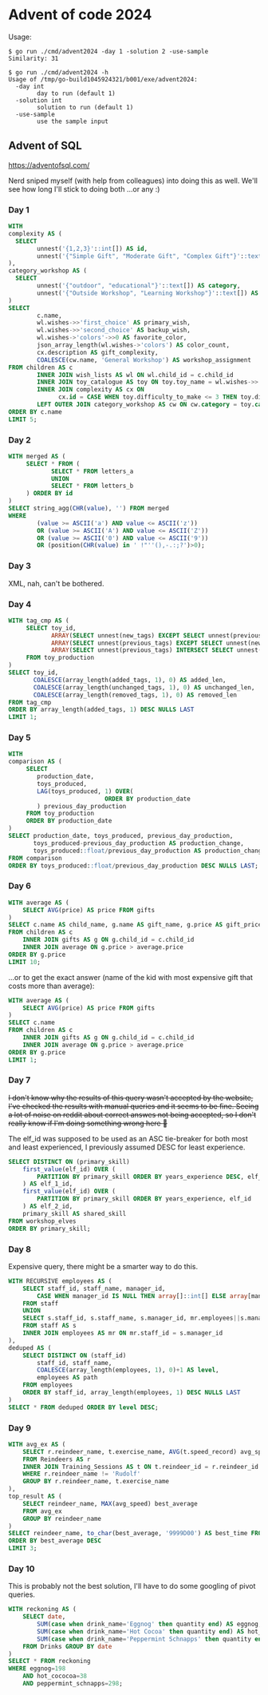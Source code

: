 # Advent of code 2024

Usage:

``` shellsession
$ go run ./cmd/advent2024 -day 1 -solution 2 -use-sample
Similarity: 31

$ go run ./cmd/advent2024 -h
Usage of /tmp/go-build1045924321/b001/exe/advent2024:
  -day int
    	day to run (default 1)
  -solution int
    	solution to run (default 1)
  -use-sample
    	use the sample input
```

## Advent of SQL

https://adventofsql.com/

Nerd sniped myself (with help from colleagues) into doing this as well. We'll see how long I'll stick to doing both ...or any :)

### Day 1

``` sql
WITH
complexity AS (
  SELECT
        unnest('{1,2,3}'::int[]) AS id,
        unnest('{"Simple Gift", "Moderate Gift", "Complex Gift"}'::text[]) AS description
),
category_workshop AS (
  SELECT
        unnest('{"outdoor", "educational"}'::text[]) AS category,
        unnest('{"Outside Workshop", "Learning Workshop"}'::text[]) AS name
)
SELECT
        c.name,
        wl.wishes->>'first_choice' AS primary_wish,
        wl.wishes->>'second_choice' AS backup_wish,
        wl.wishes->'colors'->>0 AS favorite_color,
        json_array_length(wl.wishes->'colors') AS color_count,
        cx.description AS gift_complexity,
        COALESCE(cw.name, 'General Workshop') AS workshop_assignment
FROM children AS c
        INNER JOIN wish_lists AS wl ON wl.child_id = c.child_id
        INNER JOIN toy_catalogue AS toy ON toy.toy_name = wl.wishes->>'first_choice'
        INNER JOIN complexity AS cx ON
              cx.id = CASE WHEN toy.difficulty_to_make <= 3 THEN toy.difficulty_to_make ELSE 3 END
        LEFT OUTER JOIN category_workshop AS cw ON cw.category = toy.category
ORDER BY c.name
LIMIT 5;
```

### Day 2

``` sql
WITH merged AS (
     SELECT * FROM (
            SELECT * FROM letters_a
            UNION
            SELECT * FROM letters_b
     ) ORDER BY id
)
SELECT string_agg(CHR(value), '') FROM merged
WHERE
        (value >= ASCII('a') AND value <= ASCII('z'))
        OR (value >= ASCII('A') AND value <= ASCII('Z'))
        OR (value >= ASCII('0') AND value <= ASCII('9'))
        OR (position(CHR(value) in ' !"''(),-.:;?')>0);
```

### Day 3

XML, nah, can't be bothered.

### Day 4

``` sql
WITH tag_cmp AS (
     SELECT toy_id,
            ARRAY(SELECT unnest(new_tags) EXCEPT SELECT unnest(previous_tags)) AS added_tags,
            ARRAY(SELECT unnest(previous_tags) EXCEPT SELECT unnest(new_tags)) AS removed_tags,
            ARRAY(SELECT unnest(previous_tags) INTERSECT SELECT unnest(new_tags)) AS unchanged_tags
     FROM toy_production
)
SELECT toy_id,
       COALESCE(array_length(added_tags, 1), 0) AS added_len,
       COALESCE(array_length(unchanged_tags, 1), 0) AS unchanged_len,
       COALESCE(array_length(removed_tags, 1), 0) AS removed_len
FROM tag_cmp
ORDER BY array_length(added_tags, 1) DESC NULLS LAST
LIMIT 1;
```

### Day 5

``` sql
WITH
comparison AS (
     SELECT
        production_date,
        toys_produced,
        LAG(toys_produced, 1) OVER(
                           ORDER BY production_date
        ) previous_day_production
     FROM toy_production
     ORDER BY production_date
)
SELECT production_date, toys_produced, previous_day_production,
       toys_produced-previous_day_production AS production_change,
       toys_produced::float/previous_day_production AS production_change_percentage
FROM comparison
ORDER BY toys_produced::float/previous_day_production DESC NULLS LAST;
```

### Day 6

``` sql
WITH average AS (
    SELECT AVG(price) AS price FROM gifts
)
SELECT c.name AS child_name, g.name AS gift_name, g.price AS gift_price
FROM children AS c
    INNER JOIN gifts AS g ON g.child_id = c.child_id
    INNER JOIN average ON g.price > average.price
ORDER BY g.price
LIMIT 10;
```

...or to get the exact answer (name of the kid with most expensive gift that costs more than average):

``` sql
WITH average AS (
    SELECT AVG(price) AS price FROM gifts
)
SELECT c.name
FROM children AS c
    INNER JOIN gifts AS g ON g.child_id = c.child_id
    INNER JOIN average ON g.price > average.price
ORDER BY g.price
LIMIT 1;
```

### Day 7

~~I don't know why the results of this query wasn't accepted by the website, I've checked the results with manual queries and it seems to be fine. Seeing a lot of noise on reddit about correct answes not being accepted, so I don't really know if I'm doing something wrong here :shrug:~~

The elf_id was supposed to be used as an ASC tie-breaker for both most and least experienced, I previously assumed DESC for least experience.

``` sql
SELECT DISTINCT ON (primary_skill)
    first_value(elf_id) OVER (
        PARTITION BY primary_skill ORDER BY years_experience DESC, elf_id
    ) AS elf_1_id,
    first_value(elf_id) OVER (
        PARTITION BY primary_skill ORDER BY years_experience, elf_id
    ) AS elf_2_id,
    primary_skill AS shared_skill
FROM workshop_elves
ORDER BY primary_skill;
```

### Day 8

Expensive query, there might be a smarter way to do this.

``` sql
WITH RECURSIVE employees AS (
    SELECT staff_id, staff_name, manager_id,
        CASE WHEN manager_id IS NULL THEN array[]::int[] ELSE array[manager_id] END AS employees
    FROM staff
    UNION
    SELECT s.staff_id, s.staff_name, s.manager_id, mr.employees||s.manager_id
    FROM staff AS s
    INNER JOIN employees AS mr ON mr.staff_id = s.manager_id
),
deduped AS (
    SELECT DISTINCT ON (staff_id)
        staff_id, staff_name,
        COALESCE(array_length(employees, 1), 0)+1 AS level,
        employees AS path
    FROM employees
    ORDER BY staff_id, array_length(employees, 1) DESC NULLS LAST
)
SELECT * FROM deduped ORDER BY level DESC;
```

### Day 9

``` sql
WITH avg_ex AS (
    SELECT r.reindeer_name, t.exercise_name, AVG(t.speed_record) avg_speed
    FROM Reindeers AS r
    INNER JOIN Training_Sessions AS t ON t.reindeer_id = r.reindeer_id
    WHERE r.reindeer_name != 'Rudolf'
    GROUP BY r.reindeer_name, t.exercise_name
),
top_result AS (
    SELECT reindeer_name, MAX(avg_speed) best_average
    FROM avg_ex
    GROUP BY reindeer_name
)
SELECT reindeer_name, to_char(best_average, '9999D00') AS best_time FROM top_result
ORDER BY best_average DESC
LIMIT 3;
```

### Day 10

This is probably not the best solution, I'll have to do some googling of pivot queries.

``` sql
WITH reckoning AS (
    SELECT date,
        SUM(case when drink_name='Eggnog' then quantity end) AS eggnog,
        SUM(case when drink_name='Hot Cocoa' then quantity end) AS hot_cococoa,
        SUM(case when drink_name='Peppermint Schnapps' then quantity end) AS peppermint_schnapps
    FROM Drinks GROUP BY date
)
SELECT * FROM reckoning
WHERE eggnog=198
    AND hot_cococoa=38
    AND peppermint_schnapps=298;
```
